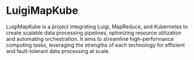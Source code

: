 # LuigiMapKube
LuigiMapKube is a project integrating Luigi, MapReduce, and Kubernetes to create scalable data processing pipelines, optimizing resource utilization and automating orchestration. It aims to streamline high-performance computing tasks, leveraging the strengths of each technology for efficient and fault-tolerant data processing at scale.
